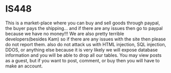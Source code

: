 # IS448

This is a market-place where you can buy and sell goods through paypal, the buyer pays the shipping... and if there are any issues then go to paypal because we have no money!!! We are also pretty terrible developers(besides Kam) so if there are any issues with the site then please do not report them. also do not attack us with HTML injection, SQL injection, DDOS, or anything else because it is very likely we will expose database information and you will be able to drop all our tables. You may view posts as a guest, but if you want to post, comment, or buy then you will have to make an account.
